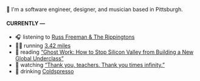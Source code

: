 👋 I'm a software engineer, designer, and musician based in Pittsburgh.

#### CURRENTLY —

* 🎧 listening to [Russ Freeman &amp; The Rippingtons](https://www.last.fm/music/Russ+Freeman+&+The+Rippingtons/_/Principles+Of+Desire)
* 🏃‍♂️ running [3.42 miles](https://www.strava.com/activities/3867442948)
* 📘 reading [“Ghost Work: How to Stop Silicon Valley from Building a New Global Underclass”](https://www.goodreads.com/book/show/41963432-ghost-work)
* 🍿 watching [“Thank you, teachers. Thank you times infinity.”](https://youtu.be/GqmLCMiUrdo)
* 🍺 drinking [Coldspresso](https://untappd.com/user/namoscato/checkin/921709713)
